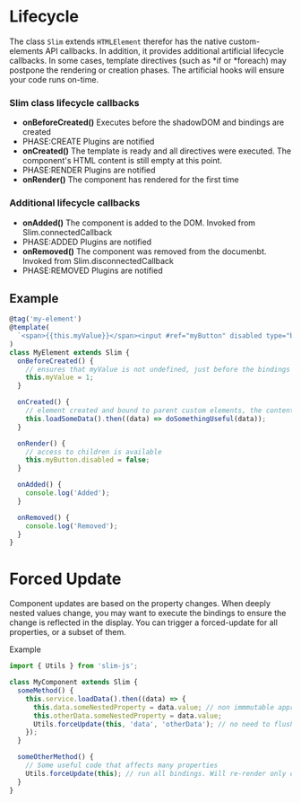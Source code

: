 # Lifecycle

The class `Slim` extends `HTMLElement` therefor has the native custom-elements API callbacks. In addition, it provides additional artificial lifecycle callbacks. In some cases, template directives (such as *if or *foreach) may postpone the rendering or creation phases. The artificial hooks will ensure your code runs on-time.

### Slim class lifecycle callbacks

- **onBeforeCreated()** Executes before the shadowDOM and bindings are created
- PHASE:CREATE Plugins are notified
- **onCreated()** The template is ready and all directives were executed. The component's HTML content is still empty at this point.
- PHASE:RENDER Plugins are notified
- **onRender()** The component has rendered for the first time

### Additional lifecycle callbacks

- **onAdded()** The component is added to the DOM. Invoked from Slim.connectedCallback
- PHASE:ADDED Plugins are notified
- **onRemoved()** The component was removed from the documenbt. Invoked from Slim.disconnectedCallback
- PHASE:REMOVED Plugins are notified

## Example

```javascript
@tag('my-element')
@template(
  `<span>{{this.myValue}}</span><input #ref="myButton" disabled type="button" click="addOne" />`
)
class MyElement extends Slim {
  onBeforeCreated() {
    // ensures that myValue is not undefined, just before the bindings are executed
    this.myValue = 1;
  }

  onCreated() {
    // element created and bound to parent custom elements, the content is still not attached
    this.loadSomeData().then((data) => doSomethingUseful(data));
  }

  onRender() {
    // access to children is available
    this.myButton.disabled = false;
  }

  onAdded() {
    console.log('Added');
  }

  onRemoved() {
    console.log('Removed');
  }
}
```

# Forced Update

Component updates are based on the property changes. When deeply nested values change, you may want to execute the bindings to ensure the change is reflected in the display. You can trigger a forced-update for all properties, or a subset of them.

Example

```javascript
import { Utils } from 'slim-js';

class MyComponent extends Slim {
  someMethod() {
    this.service.loadData().then((data) => {
      this.data.someNestedProperty = data.value; // non immmutable approach, needs forced update
      this.otherData.someNestedProperty = data.value;
      Utils.forceUpdate(this, 'data', 'otherData'); // no need to flush all properties, just this one
    });
  }

  someOtherMethod() {
    // Some useful code that affects many properties
    Utils.forceUpdate(this); // run all bindings. Will re-render only changed nodes.
  }
}
```
